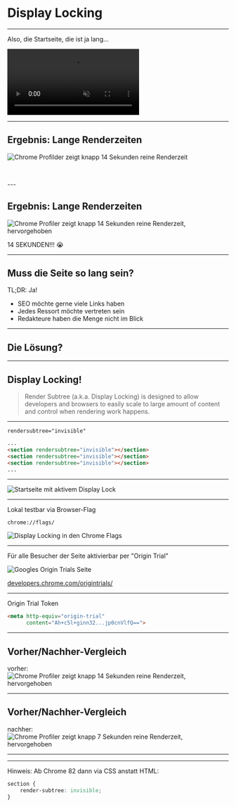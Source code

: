 <!-- .slide: data-background="assets/painted-canvas.jpg" -->

# Display Locking

---

Also, die Startseite, die ist ja lang…

<video autoplay muted>
<source data-src="assets/scrolling-homepage-desktop.mp4" type="video/mp4" />
</video>

---

## Ergebnis: Lange Renderzeiten

<!-- .slide: data-transition="fade" -->

![Chrome Profilder zeigt knapp 14 Sekunden reine Renderzeit](assets/display-locking-off.png)

<p>&nbsp</p>
---

## Ergebnis: Lange Renderzeiten

<!-- .slide: data-transition="fade" -->

![Chrome Profiler zeigt knapp 14 Sekunden reine Renderzeit, hervorgehoben](assets/display-locking-off-highlighted.png)

<p class="blink fragment">14 SEKUNDEN!!! 😭</p>

---

## Muss die Seite so lang sein?

TL;DR: Ja!

* SEO möchte gerne viele Links haben
* Jedes Ressort möchte vertreten sein
* Redakteure haben die Menge nicht im Blick

---

## Die Lösung?

---

## Display Locking!

> Render Subtree (a.k.a. Display Locking) is designed to allow developers and browsers to easily scale to large amount of content and control when rendering work happens.

---

`rendersubtree="invisible"`

```html
...
<section rendersubtree="invisible"></section>
<section rendersubtree="invisible"></section>
<section rendersubtree="invisible"></section>
...
```
---

<div class="perspective">
<span class="fragment"></span>
<img src="assets/homepage-display-lock.png" alt="Startseite mit aktivem Display Lock" class="zoom">
</div>

---

Lokal testbar via Browser-Flag

`chrome://flags/`

![Display Locking in den Chrome Flags](assets/chrome-flags-display-locking.png)

---

Für alle Besucher der Seite aktivierbar per "Origin Trial"

![Googles Origin Trials Seite](assets/origin-trials.png)

[developers.chrome.com/origintrials/](https://developers.chrome.com/origintrials/)

---

Origin Trial Token 

```html
<meta http-equiv="origin-trial" 
      content="Ah+c5l+ginn32...jp0cnVlfQ==">
```

---

## Vorher/Nachher-Vergleich

<!-- .slide: data-transition="fade" -->

vorher:  
![Chrome Profiler zeigt knapp 14 Sekunden reine Renderzeit, hervorgehoben](assets/display-locking-off-highlighted.png)

---

## Vorher/Nachher-Vergleich

<!-- .slide: data-transition="fade" -->

nachher:  
![Chrome Profiler zeigt knapp 7 Sekunden reine Renderzeit, hervorgehoben](assets/display-locking-on-highlighted.png)

---

<!-- .slide: data-background="assets/success.gif" -->

---

Hinweis: Ab Chrome 82 dann via CSS anstatt HTML:

```css
section {
    render-subtree: invisible;
}
```


